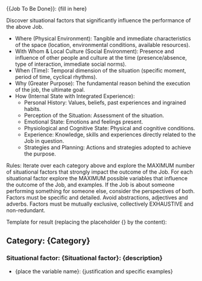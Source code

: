 {{Job To Be Done}}: {fill in here}

Discover situational factors that significantly influence the performance of the above Job.

* Where (Physical Environment): Tangible and immediate characteristics of the space (location, environmental conditions, available resources).
* With Whom & Local Culture (Social Environment): Presence and influence of other people and culture at the time (presence/absence, type of interaction, immediate social norms).
* When (Time): Temporal dimension of the situation (specific moment, period of time, cyclical rhythms).
* Why (Greater Purpose): The fundamental reason behind the execution of the job, the ultimate goal.
* How (Internal State with Integrated Experience):
    * Personal History: Values, beliefs, past experiences and ingrained habits.
    * Perception of the Situation: Assessment of the situation.
    * Emotional State: Emotions and feelings present.
    * Physiological and Cognitive State: Physical and cognitive conditions.
    * Experience: Knowledge, skills and experiences directly related to the Job in question.
    * Strategies and Planning: Actions and strategies adopted to achieve the purpose.

Rules:
Iterate over each category above and explore the MAXIMUM number of situational factors that strongly impact the outcome of the Job.
For each situational factor explore the MAXIMUM possible variables that influence the outcome of the Job, and examples.
If the Job is about someone performing something for someone else, consider the perspectives of both.
Factors must be specific and detailed. Avoid abstractions, adjectives and adverbs.
Factors must be mutually exclusive, collectively EXHAUSTIVE and non-redundant.

Template for result (replacing the placeholder {} by the content):
## Category: {Category}
### Situational factor: {Situational factor}: {description}
- {place the variable name}: {justification and specific examples}
